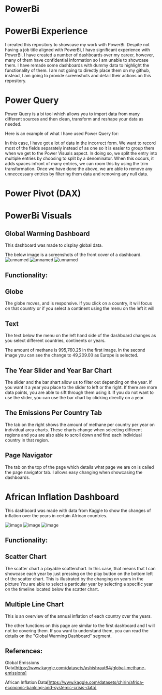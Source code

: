 # PowerBi
# PowerBi Experience
I created this repository to showcase my work with PowerBi.
Despite not having a job title aligned with PowerBi, I have significant experience with PowerBi.
I have created a number of dashboards over my career, however, many of them have confidential information so I am unable to showcase them.
I have remade some dashboards with dummy data to highlight the functionality of them.
I am not going to directly place them on my github, instead, I am going to provide screenshots and detail their actions on this repository.

# Power Query

Power Query is a bi tool which allows you to import data from many different sources and then clean, transform and reshape your data as needed.

Here is an example of what I have used Power Query for:

In this case, I have got a lot of data in the incorrect form.
We want to record most of the fields separately instead of as one so it is easier to group them when we get to the Power Visuals aspect.
In doing so, we split the entry into multiple entries by choosing to split by a denominator.
When this occurs, it adds spaces infront of many entries, we can room this by using the trim transformation.
Once we have done the above, we are able to remove any unneccessary entries by filtering them data and removing any null data.

# Power Pivot (DAX)

# PowerBi Visuals

## Global Warming Dashboard

This dashboard was made to display global data.

The below image is a screenshots of the front cover of a dashboard.
![unnamed](https://github.com/Taharqua/PowerBi/assets/56850203/d8bf5ad5-4e98-40a1-b815-d9539cc44d43)
![unnamed](https://github.com/Taharqua/PowerBi/assets/56850203/8affba70-10e4-4642-9b37-0177e79c26b8)
![unnamed](https://github.com/Taharqua/PowerBi/assets/56850203/330fd355-8a60-48ee-af97-fb041c7361c4)

## Functionality:
## Globe
The globe moves, and is responsive. If you click on a country, it will focus on that country or if you select a continent using the menu on the left it will

## Text
The text below the menu on the left hand side of the dashboard changes as you select different countries, continents or years.

The amount of methane is 995,760.25 in the first image. In the second image you can see the change to 49,209.00 as Europe is selected.

## The Year Slider and Year Bar Chart
The slider and the bar shart allow us to filter out depending on the year. If you want it a year you place to the slider to left or the right. If there are more data points, you are able to sift through them using it.
If you do not want to use the slider, you can use the bar chart by clicking directly on a year.

## The Emissions Per Country Tab
The tab on the right shows the amount of methane per country per year on individual area charts. These charts change when selecting different regions and you are also able to scroll down and find each individual country in that region.

## Page Navigator
The tab on the top of the page which details what page we are on is called the page navigator tab. I allows easy changing when showcasing the dashboards.

# African Inflation Dashboard

This dashboard was made with data from Kaggle to show the changes of inflation over the years in certain African countries.

![image](https://github.com/Taharqua/PowerBi/assets/56850203/3dff2e7f-32d7-4578-8e98-15905341624b)
![image](https://github.com/Taharqua/PowerBi/assets/56850203/3747cf66-4578-4f58-aa59-3c018443fb7d)
![image](https://github.com/Taharqua/PowerBi/assets/56850203/e5db6f5c-6cfa-4562-9e3c-bbcc253e94e5)

## Functionality:
## Scatter Chart
The scatter chart a playable scatterchart.
In this case, that means that I can showcase each year by just pressing on the play button on the bottom left of the scatter chart. This is illustrated by the changing on years in the picture
You are able to select a particular year by selecting a specific year on the timeline located below the scatter chart.

## Multiple Line Chart 
This is an overview of the annual inflation of each country over the years.

The other functions on this page are similar to the first dashboard and I will not be covering them. If you want to understand them, you can read the details on the "Global Warming Dashboard" segment.

## References:
Global Emissions Data[https://www.kaggle.com/datasets/ashishraut64/global-methane-emissions]

African Inflation Data[https://www.kaggle.com/datasets/chirin/africa-economic-banking-and-systemic-crisis-data]
